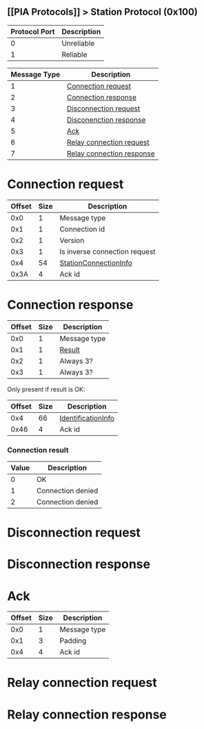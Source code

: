 [[PIA Protocols]] > Station Protocol (0x100)
---

| Protocol Port | Description |
| --- | --- |
| 0 | Unreliable |
| 1 | Reliable |

| Message Type | Description |
| --- | --- |
| 1 | [Connection request](#connection-request) |
| 2 | [Connection response](#connection-response) |
| 3 | [Disconnection request](#disconnection-request) |
| 4 | [Disconenction response](#disconnection-response) |
| 5 | [Ack](#ack) |
| 6 | [Relay connection request](#relay-connection-request) |
| 7 | [Relay connection response](#relay-connection-response) |

# Connection request
| Offset | Size | Description |
| --- | --- | --- |
| 0x0 | 1 | Message type |
| 0x1 | 1 | Connection id |
| 0x2 | 1 | Version |
| 0x3 | 1 | Is inverse connection request |
| 0x4 | 54 | [StationConnectionInfo] |
| 0x3A | 4 | Ack id |

# Connection response
| Offset | Size | Description |
| --- | --- | --- |
| 0x0 | 1 | Message type |
| 0x1 | 1 | [Result](#connection-result) |
| 0x2 | 1 | Always 3? |
| 0x3 | 1 | Always 3? |

Only present if result is OK:

| Offset | Size | Description |
| --- | --- | --- |
| 0x4 | 66 | [IdentificationInfo] |
| 0x46 | 4 | Ack id |

### Connection result
| Value | Description |
| --- | --- |
| 0 | OK |
| 1 | Connection denied |
| 2 | Connection denied |

# Disconnection request
# Disconnection response
# Ack
| Offset | Size | Description |
| --- | --- | --- |
| 0x0 | 1 | Message type |
| 0x1 | 3 | Padding |
| 0x4 | 4 | Ack id |

# Relay connection request
# Relay connection response

[StationConnectionInfo]: PIA-Types#stationconnectioninfo
[IdentificationInfo]: PIA-Types#identificationinfo